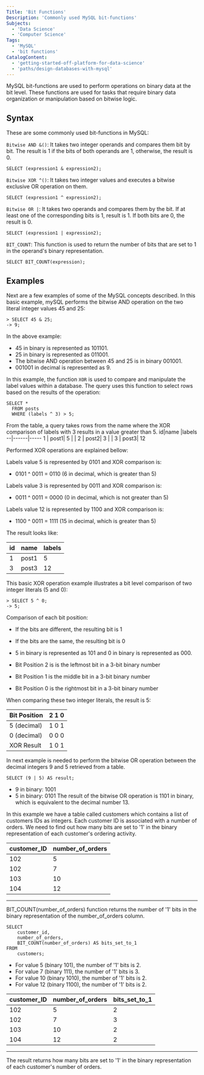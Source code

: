 ```yaml
---
Title: 'Bit Functions'
Description: 'Commonly used MySQL bit-functions'
Subjects:
  - 'Data Science'
  - 'Computer Science'
Tags:
  - 'MySQL'
  - 'bit functions'
CatalogContent:
  - 'getting-started-off-platform-for-data-science'
  - 'paths/design-databases-with-mysql'  
---
```


MySQL bit-functions are used to perform operations on binary data at the bit level.
These functions are used for tasks that require binary data organization or manipulation based on bitwise logic.

## Syntax

These are some commonly used bit-functions in MySQL:

`Bitwise AND &()`: It takes two integer operands and compares them bit by bit.
The result is 1 if the bits of both operands are 1, otherwise, the result is 0.

```mysql
SELECT (expression1 & expression2);
```

`Bitwise XOR ^()`: It takes two integer values and executes a bitwise exclusive OR operation on them.

```mysql
SELECT (expression1 ^ expression2);
```

`Bitwise OR |`: It takes two operands and compares them by the bit. If at least one
of the corresponding bits is 1, result is 1. If both bits are 0, the result is 0.

```mysql
SELECT (expression1 | expression2);
```

`BIT_COUNT`: This function is used to return the number of bits that are set to 1 in the operand's binary representation.

```psuedo
SELECT BIT_COUNT(expression);
```

## Examples

Next are a few examples of some of the MySQL concepts described. In this basic example,
mySQL performs the bitwise AND operation on the two literal integer values 45 and 25:

```mysql
> SELECT 45 & 25;
-> 9;
```

In the above example:
- 45 in binary is represented as 101101.
- 25 in binary is represented as 011001.
- The bitwise AND operation between 45 and 25 is in binary 001001. 
- 001001 in decimal is represented as 9.

In this example, the function `XOR` is used to compare and manipulate the label values within a database. 
The query uses this function to select rows based on the results of the operation:

```mysql
SELECT *
  FROM posts
  WHERE (labels ^ 3) > 5;
```
From the table, a query takes rows from the name where the XOR comparison of labels with 3 results in a value greater than 5.
id|name  |labels
--|------|-----
1 | post1| 5
  |      |
2 | post2| 3
  |      |
3 | post3| 12


Performed XOR operations are explained bellow:

Labels value 5 is represented by 0101 and XOR comparison is:
- 0101 ^ 0011 = 0110 (6 in decimal, which is greater than 5)

Labels value 3 is represented by 0011 and XOR comparison is:
- 0011 ^ 0011 = 0000 (0 in decimal, which is not greater than 5)

Labels value 12 is represented by 1100 and XOR comparison is:
- 1100 ^ 0011 = 1111 (15 in decimal, which is greater than 5)

The result looks like:

id | name  | labels
---|-------|-------
 1 | post1 | 5
 3 | post3 | 12

This basic XOR operation example illustrates a bit level comparison of two integer literals (5 and 0):

```mysql
> SELECT 5 ^ 0;
-> 5;
```

Comparison of each bit position:
- If the bits are different, the resulting bit is 1
- If the bits are the same, the resulting bit is 0

- 5 in binary is represented as 101 and 0 in binary is represented as 000.
- Bit Position 2 is is the leftmost bit in a 3-bit binary number
- Bit Position 1 is the middle bit in a 3-bit binary number
- Bit Position 0 is the rightmost bit in a 3-bit binary number

When comparing these two integer literals, the result is 5:

Bit Position| 2 1 0
------------|------
5 (decimal) | 1 0 1
0 (decimal) | 0 0 0
XOR Result  | 1 0 1
  
In next example is needed to perform the bitwise OR operation between the decimal integers 9 and 5 retrieved from a table.

```mysql
SELECT (9 | 5) AS result;
```

- 9 in binary: 1001
- 5 in binary: 0101
The result of the bitwise OR operation is 1101 in binary, which is equivalent to the decimal number 13.

In this example we have a table called customers which contains a list of customers IDs as integers.
Each customer ID is associated with a number of orders. 
We need to find out how many bits are set to '1' in the binary representation of each customer's ordering activity.

customer_ID| number_of_orders
-----------|-----------------
102        |       5                          
102        |       7                                        
103        |       10                                        
104        |       12
-----------------------------

BIT_COUNT(number_of_orders) function returns the number of '1' bits in the binary representation of the number_of_orders column.

```mysql
SELECT
    customer_id,
    number_of_orders,
    BIT_COUNT(number_of_orders) AS bits_set_to_1
FROM
    customers;
```

- For value 5 (binary 101), the number of '1' bits is 2.
- For value 7 (binary 111), the number of '1' bits is 3.
- For value 10 (binary 1010), the number of '1' bits is 2.
- For value 12 (binary 1100), the number of '1' bits is 2.

customer_ID|number_of_orders|bits_set_to_1
-----------|----------------|--------------
102        |       5        |         2
102        |       7        |         3
103        |       10       |         2
104        |       12       |         2
-------------------------------------------

The result returns how many bits are set to '1' in the binary representation of each customer's number of orders.
